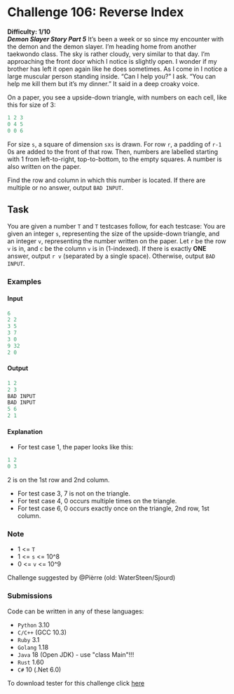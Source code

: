 # Challenge 106: Reverse Index

**Difficulty: 1/10**  
_**Demon Slayer Story Part 5**_
It’s been a week or so since my encounter with the demon and the demon slayer. I’m heading home from another taekwondo class. The sky is rather cloudy, very similar to that day. I’m approaching the front door which I notice is slightly open. I wonder if my brother has left it open again like he does sometimes. As I come in I notice a large muscular person standing inside. “Can I help you?” I ask. “You can help me kill them but it’s my dinner.” It said in a deep croaky voice.

On a paper, you see a upside-down triangle, with numbers on each cell, like this for size of 3:

```rs
1 2 3
0 4 5
0 0 6
```

For size `s`, a square of dimension `s`x`s` is drawn. For row `r`, a padding of `r-1` 0s are added to the front of that row. Then, numbers are labelled starting with 1 from left-to-right, top-to-bottom, to the empty squares. A number is also written on the paper.

Find the row and column in which this number is located. If there are multiple or no answer, output `BAD INPUT`.

## Task

You are given a number `T` and `T` testcases follow, for each testcase:
You are given an integer `s`, representing the size of the upside-down triangle, and an integer `v`, representing the number written on the paper.
Let `r` be the row `v` is in, and `c` be the column `v` is in (1-indexed).
If there is exactly **ONE** answer, output `r v` (separated by a single space). Otherwise, output `BAD INPUT`.

### Examples

#### Input

```rs
6
2 2
3 5
3 7
3 0
9 32
2 0
```

#### Output

```rs
1 2
2 3
BAD INPUT
BAD INPUT
5 6
2 1
```

#### Explanation

- For test case 1, the paper looks like this:

```rs
1 2
0 3
```

2 is on the 1st row and 2nd column.

- For test case 3, 7 is not on the triangle.
- For test case 4, 0 occurs multiple times on the triangle.
- For test case 6, 0 occurs exactly once on the triangle, 2nd row, 1st column.

### Note

- 1 <= `T`
- 1 <= `s` <= 10^8
- 0 <= `v` <= 10^9

Challenge suggested by @Pièrre (old: WaterSteen/Sjourd)

### Submissions

Code can be written in any of these languages:

- `Python` 3.10
- `C/C++` (GCC 10.3)
- `Ruby` 3.1
- `Golang` 1.18
- `Java` 18 (Open JDK) - use "class Main"!!!
- `Rust` 1.60
- `C#` 10 (.Net 6.0)

To download tester for this challenge click [here](https://downgit.github.io/#/home?url=https://github.com/Pomroka/TWT_Challenges_Tester/tree/main/Challenge_106)
